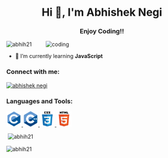 <h1 align="center">Hi 👋, I'm Abhishek Negi</h1>
<h3 align="center">Enjoy Coding!!</h3>

<img align="right" alt="coding" margin-top="75px" width="400" src="https://media.giphy.com/media/Y4ak9Ki2GZCbJxAnJD/giphy.gif">
<p align="left"> <img src="https://komarev.com/ghpvc/?username=abhih21&label=Profile%20views&color=0e75b6&style=flat" alt="abhih21" /> </p>

- 🌱 I’m currently learning **JavaScript**

<h3 align="left">Connect with me:</h3>
<p align="left">
<a href="https://linkedin.com/in/abhishek negi" target="blank"><img align="center" src="https://raw.githubusercontent.com/rahuldkjain/github-profile-readme-generator/master/src/images/icons/Social/linked-in-alt.svg" alt="abhishek negi" height="30" width="40" /></a>
</p>

<h3 align="left">Languages and Tools:</h3>
<p align="left"> <a href="https://www.cprogramming.com/" target="_blank" rel="noreferrer"> <img src="https://raw.githubusercontent.com/devicons/devicon/master/icons/c/c-original.svg" alt="c" width="40" height="40"/> </a> <a href="https://www.w3schools.com/cpp/" target="_blank" rel="noreferrer"> <img src="https://raw.githubusercontent.com/devicons/devicon/master/icons/cplusplus/cplusplus-original.svg" alt="cplusplus" width="40" height="40"/> </a> <a href="https://www.w3schools.com/css/" target="_blank" rel="noreferrer"> <img src="https://raw.githubusercontent.com/devicons/devicon/master/icons/css3/css3-original-wordmark.svg" alt="css3" width="40" height="40"/> </a> <a href="https://www.w3.org/html/" target="_blank" rel="noreferrer"> <img src="https://raw.githubusercontent.com/devicons/devicon/master/icons/html5/html5-original-wordmark.svg" alt="html5" width="40" height="40"/> </a> </p>


<p>&nbsp;<img align="center" src="https://github-readme-stats.vercel.app/api?username=abhih21&show_icons=true&locale=en" alt="abhih21" /></p>

<p><img align="center" src="https://github-readme-streak-stats.herokuapp.com/?user=abhih21&" alt="abhih21" /></p>
